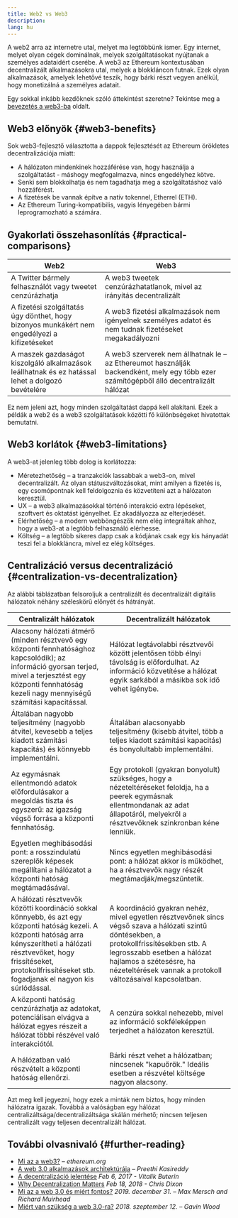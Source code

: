 ```yaml
---
title: Web2 vs Web3
description:
lang: hu
---
```


A web2 arra az internetre utal, melyet ma legtöbbünk ismer. Egy internet, melyet olyan cégek dominálnak, melyek szolgáltatásokat nyújtanak a személyes adataidért cserébe. A web3 az Ethereum kontextusában decentralizált alkalmazásokra utal, melyek a blokkláncon futnak. Ezek olyan alkalmazások, amelyek lehetővé teszik, hogy bárki részt vegyen anélkül, hogy monetizálná a személyes adatait.

Egy sokkal inkább kezdőknek szóló áttekintést szeretne? Tekintse meg a [bevezetés a web3-ba](/web3/) oldalt.

## Web3 előnyök {#web3-benefits}

Sok web3-fejlesztő választotta a dappok fejlesztését az Ethereum örökletes decentralizációja miatt:

- A hálózaton mindenkinek hozzáférése van, hogy használja a szolgáltatást - máshogy megfogalmazva, nincs engedélyhez kötve.
- Senki sem blokkolhatja és nem tagadhatja meg a szolgáltatáshoz való hozzáférést.
- A fizetések be vannak építve a natív tokennel, Etherrel (ETH).
- Az Ethereum Turing-kompatibilis, vagyis lényegében bármi leprogramozható a számára.

## Gyakorlati összehasonlítás {#practical-comparisons}

| Web2                                                                                              | Web3                                                                                                                                   |
| ------------------------------------------------------------------------------------------------- | -------------------------------------------------------------------------------------------------------------------------------------- |
| A Twitter bármely felhasználót vagy tweetet cenzúrázhatja                                         | A web3 tweetek cenzúrázhatatlanok, mivel az irányítás decentralizált                                                                   |
| A fizetési szolgáltatás úgy dönthet, hogy bizonyos munkákért nem engedélyezi a kifizetéseket      | A web3 fizetési alkalmazások nem igényelnek személyes adatot és nem tudnak fizetéseket megakadályozni                                  |
| A maszek gazdaságot kiszolgáló alkalmazások leállhatnak és ez hatással lehet a dolgozó bevételére | A web3 szerverek nem állhatnak le – az Ethereumot használják backendként, mely egy több ezer számítógépből álló decentralizált hálózat |

Ez nem jeleni azt, hogy minden szolgáltatást dappá kell alakítani. Ezek a példák a web2 és a web3 szolgáltatások közötti fő különbségeket hivatottak bemutatni.

## Web3 korlátok {#web3-limitations}

A web3-at jelenleg több dolog is korlátozza:

- Méretezhetőség – a tranzakciók lassabbak a web3-on, mivel decentralizált. Az olyan státuszváltozásokat, mint amilyen a fizetés is, egy csomópontnak kell feldolgoznia és közvetíteni azt a hálózaton keresztül.
- UX – a web3 alkalmazásokkal történő interakció extra lépéseket, szoftvert és oktatást igényelhet. Ez akadályozza az elterjedését.
- Elérhetőség – a modern webböngészők nem elég integráltak ahhoz, hogy a web3-at a legtöbb felhasználó elérhesse.
- Költség – a legtöbb sikeres dapp csak a kódjának csak egy kis hányadát teszi fel a blokkláncra, mivel ez elég költséges.

## Centralizáció versus decentralizáció {#centralization-vs-decentralization}

Az alábbi táblázatban felsoroljuk a centralizált és decentralizált digitális hálózatok néhány széleskörű előnyét és hátrányát.

| Centralizált hálózatok                                                                                                                                                                                                                               | Decentralizált hálózatok                                                                                                                                                                                                                                         |
| ---------------------------------------------------------------------------------------------------------------------------------------------------------------------------------------------------------------------------------------------------- | ---------------------------------------------------------------------------------------------------------------------------------------------------------------------------------------------------------------------------------------------------------------- |
| Alacsony hálózati átmérő (minden résztvevő egy központi fennhatósághoz kapcsolódik); az információ gyorsan terjed, mivel a terjesztést egy központi fennhatóság kezeli nagy mennyiségű számítási kapacitással.                                       | Hálózat legtávolabbi résztvevői között jelentősen több élnyi távolság is előfordulhat. Az információ közvetítése a hálózat egyik sarkából a másikba sok idő vehet igénybe.                                                                                       |
| Általában nagyobb teljesítmény (nagyobb átvitel, kevesebb a teljes kiadott számítási kapacitás) és könnyebb implementálni.                                                                                                                           | Általában alacsonyabb teljesítmény (kisebb átvitel, több a teljes kiadott számítási kapacitás) és bonyolultabb implementálni.                                                                                                                                    |
| Az egymásnak ellentmondó adatok előfordulásakor a megoldás tiszta és egyszerű: az igazság végső forrása a központi fennhatóság.                                                                                                                      | Egy protokoll (gyakran bonyolult) szükséges, hogy a nézeteltéréseket feloldja, ha a peerek egymásnak ellentmondanak az adat állapotáról, melyekről a résztvevőknek szinkronban kéne lenniük.                                                                     |
| Egyetlen meghibásodási pont: a rosszindulatú szereplők képesek megállítani a hálózatot a központi hatóság megtámadásával.                                                                                                                            | Nincs egyetlen meghibásodási pont: a hálózat akkor is működhet, ha a résztvevők nagy részét megtámadják/megszűntetik.                                                                                                                                            |
| A hálózati résztvevők közötti koordináció sokkal könnyebb, és azt egy központi hatóság kezeli. A központi hatóság arra kényszerítheti a hálózati résztvevőket, hogy frissítéseket, protokollfrissítéseket stb. fogadjanak el nagyon kis súrlódással. | A koordináció gyakran nehéz, mivel egyetlen résztvevőnek sincs végső szava a hálózati szintű döntésekben, a protokollfrissítésekben stb. A legrosszabb esetben a hálózat hajlamos a szétesésre, ha nézeteltérések vannak a protokoll változásaival kapcsolatban. |
| A központi hatóság cenzúrázhatja az adatokat, potenciálisan elvágva a hálózat egyes részeit a hálózat többi részével való interakciótól.                                                                                                             | A cenzúra sokkal nehezebb, mivel az információ sokféleképpen terjedhet a hálózaton keresztül.                                                                                                                                                                    |
| A hálózatban való részvételt a központi hatóság ellenőrzi.                                                                                                                                                                                           | Bárki részt vehet a hálózatban; nincsenek "kapuőrök." Ideális esetben a részvétel költsége nagyon alacsony.                                                                                                                                                      |

Azt meg kell jegyezni, hogy ezek a minták nem biztos, hogy minden hálózatra igazak. Továbbá a valóságban egy hálózat centralizáltsága/decentralizáltsága skálán mérhető; nincsen teljesen centralizált vagy teljesen decentralizált hálózat.

## További olvasnivaló {#further-reading}

- [Mi az a web3?](/web3/) – _ethereum.org_
- [A web 3.0 alkalmazások architektúrája](https://www.preethikasireddy.com/post/the-architecture-of-a-web-3-0-application) – _Preethi Kasireddy_
- [A decentralizáció jelentése](https://medium.com/@VitalikButerin/the-meaning-of-decentralization-a0c92b76a274) _Feb 6, 2017 - Vitalik Buterin_
- [Why Decentralization Matters](https://medium.com/s/story/why-decentralization-matters-5e3f79f7638e) _Feb 18, 2018 - Chris Dixon_
- [Mi az a web 3.0 és miért fontos?](https://medium.com/fabric-ventures/what-is-web-3-0-why-it-matters-934eb07f3d2b) _2019. december 31. – Max Mersch and Richard Muirhead_
- [Miért van szükség a web 3.0-ra?](https://medium.com/@gavofyork/why-we-need-web-3-0-5da4f2bf95ab) _2018. szeptember 12. – Gavin Wood_
